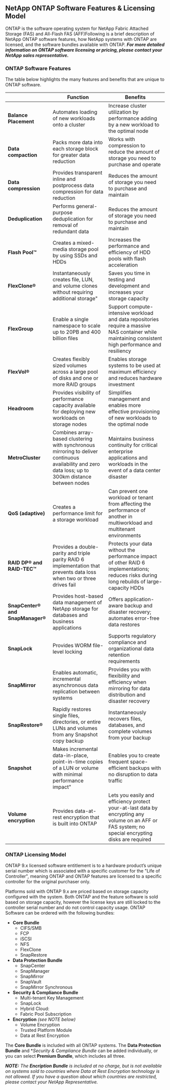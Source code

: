 ## NetApp ONTAP Software Features & Licensing Model

ONTAP is the software operating system for NetApp Fabric Attached Storage (FAS) and All-Flash FAS (AFF)Following is a brief description of NetApp ONTAP software features, how NetApp systems with ONTAP are licensed, and the software bundles available with ONTAP.  ***For more detailed information on ONTAP software licensing or pricing, please contact your NetApp sales representative.***

### ONTAP Software Features

The table below highlights the many features and benefits that are unique to ONTAP software.

|	|**Function**	|**Benefits**|
|---	|---	|---|
|**Balance Placement**	|Automates loading of new workloads onto a cluster	|Increase cluster utilization by performance adding by a new workload to the optimal node|
|**Data compaction**	|Packs more data into each storage block for greater data reduction	|Works with compression to reduce the amount of storage you need to purchase and operate|
|**Data compression**	|Provides transparent inline and postprocess data compression for data reduction	|Reduces the amount of storage you need to purchase and maintain|
|**Deduplication**	|Performs general-purpose deduplication for removal of redundant data	|Reduces the amount of storage you need to purchase and maintain|
|**Flash Pool™**	|Creates a mixed-media storage pool by using SSDs and HDDs	|Increases the performance and efficiency of HDD pools with flash acceleration|
|**FlexClone®**	|Instantaneously creates file, LUN, and volume clones without requiring additional storage"	|Saves you time in testing and development and increases your storage capacity|
|**FlexGroup**	|Enable a single namespace to scale up to 20PB and 400 billion files	|Support compute-intensive workload and data repositories require a massive NAS container while maintaining consistent high performance and resiliency|
|**FlexVol®**	|Creates flexibly sized volumes across a large pool of disks and one or more RAID groups	|Enables storage systems to be used at maximum efficiency and reduces hardware investment|
|**Headroom**	|Provides visibility of performance capacity available for deploying new workloads on storage nodes	|Simplifies management and enables more effective provisioning of new workloads to the optimal node|
|**MetroCluster**	|Combines array-based clustering with synchronous mirroring to deliver continuous availability and zero data loss; up to 300km distance between nodes	|Maintains business continuity for critical enterprise applications and workloads in the event of a data center disaster|
|**QoS (adaptive)**	|Creates a performance limit for a storage workload	|Can prevent one workload or tenant from affecting the performance of another in multiworkload and multitenant environments|
|**RAID DP® and RAID-TEC™**	|Provides a double-parity and triple parity RAID 6 implementation that prevents data loss when two or three drives fail	|Protects your data without the performance impact of other RAID 6 implementations; reduces risks during long rebuilds of large-capacity HDDs|
|**SnapCenter® and SnapManager®**	|Provides host-based data management of NetApp storage for databases and business applications	|Offers application-aware backup and disaster recovery; automates error-free data restores|
|**SnapLock**	|Provides WORM file-level locking	|Supports regulatory compliance and organizational data retention requirements|
|**SnapMirror**	|Enables automatic, incremental asynchronous data replication between systems	|Provides you with flexibility and efficiency when mirroring for data distribution and disaster recovery|
|**SnapRestore®** |Rapidly restores single files, directories, or entire LUNs and volumes from any Snapshot copy backup |Instantaneously recovers files, databases, and complete volumes from your backup|
|**Snapshot**	|Makes incremental data-in-place, point-in-time copies of a LUN or volume with minimal performance impact"	|Enables you to create frequent space-efficient backups with no disruption to data traffic|
|**Volume encryption**	|Provides data-at-rest encryption that is built into ONTAP	|Lets you easily and efficiency protect your-at-last data by encrypting any volume on an AFF or FAS system; no special encrypting disks are required|


### ONTAP Licensing Model

ONTAP 9.x licensed software entitlement is to a hardware product’s unique serial number which is associated with a specific customer for the "Life of Controller", meaning ONTAP and ONTAP features are licensed to a specific controller for the original purchaser only. 

Platforms sold with ONTAP 9.x are priced based on storage capacity configured with the system. Both ONTAP and the feature software is sold based on storage capacity, however the license keys are still locked to the controller serial number and do not control capacity usage. 
ONTAP Software can be ordered with the following bundles:
  
* **Core Bundle**
	* CIFS/SMB
	* FCP
	* iSCSI
	* NFS
	* FlexClone
	* SnapRestore
* **Data Protection Bundle**
	* SnapCenter
	* SnapManager
	* SnapMirror
	* SnapVault
	* SnapMirror Synchronous
* **Security & Compliance Bundle**
	* Multi-tenant Key Management
	* SnapLock
	* Hybrid Cloud:
	* Fabric Pool Subscription
* **Encryption** *(see NOTE below)*
	* Volume Encryption
	* Trusted Platform Module
	* Data at Rest Encryption

The **Core Bundle** is included with all ONTAP systems.  The **Data Protection Bundle** and **Security & Compliance Bundle* can be added individually, or you can select **Premium Bundle**, which includes all three.

***NOTE:*** *The* ***Encription Bundle*** *is included at no charge, but is not available on systems sold to countries where Data at Rest Encryption technology is not allowed.  If you have a question about which countries are restricted, please contact your NetApp Representative.*
